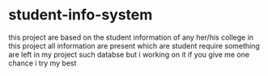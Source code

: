 # student-info-system
this project are based on the student information of any her/his college in this project all information are present which are student require something are left in my project such databse but i working on it if you give me one chance i try my best
